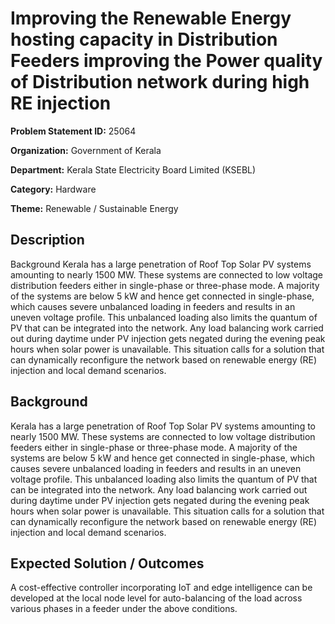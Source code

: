 # Improving the Renewable Energy hosting capacity in Distribution Feeders improving the Power quality of Distribution network during high RE injection

**Problem Statement ID:** 25064

**Organization:** Government of Kerala

**Department:** Kerala State Electricity Board Limited (KSEBL)

**Category:** Hardware

**Theme:** Renewable / Sustainable Energy

## Description

Background Kerala has a large penetration of Roof Top Solar PV systems amounting to nearly 1500 MW. These systems are connected to low voltage distribution feeders either in single-phase or three-phase mode. A majority of the systems are below 5 kW and hence get connected in single-phase, which causes severe unbalanced loading in feeders and results in an uneven voltage profile. This unbalanced loading also limits the quantum of PV that can be integrated into the network. Any load balancing work carried out during daytime under PV injection gets negated during the evening peak hours when solar power is unavailable. This situation calls for a solution that can dynamically reconfigure the network based on renewable energy (RE) injection and local demand scenarios.

## Background

Kerala has a large penetration of Roof Top Solar PV systems amounting to nearly 1500 MW. These systems are connected to low voltage distribution feeders either in single-phase or three-phase mode. A majority of the systems are below 5 kW and hence get connected in single-phase, which causes severe unbalanced loading in feeders and results in an uneven voltage profile. This unbalanced loading also limits the quantum of PV that can be integrated into the network. Any load balancing work carried out during daytime under PV injection gets negated during the evening peak hours when solar power is unavailable. This situation calls for a solution that can dynamically reconfigure the network based on renewable energy (RE) injection and local demand scenarios.

## Expected Solution / Outcomes

A cost-effective controller incorporating IoT and edge intelligence can be developed at the local node level for auto-balancing of the load across various phases in a feeder under the above conditions.


